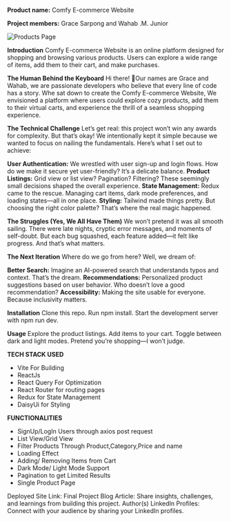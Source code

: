 **Product name:** Comfy E-commerce Website

**Project members:** Grace Sarpong and Wahab .M. Junior

![Products Page](https://drive.google.com/uc?export=view&id=1tdg3pog8MHvXKnfF4B3yAFuCrWTlDefG)

**Introduction**
Comfy E-commerce Website is an online platform designed for shopping and browsing various products. Users can explore a wide range of items, add them to their cart, and make purchases.

**The Human Behind the Keyboard**
Hi there! 👋Our names are Grace and Wahab, we are passionate developers who believe that every line of code has a story. Whe sat down to create the Comfy E-commerce Website, We envisioned a platform where users could explore cozy products, add them to their virtual carts, and experience the thrill of a seamless shopping experience.

**The Technical Challenge**
Let’s get real: this project won’t win any awards for complexity. But that’s okay! We intentionally kept it simple because we wanted to focus on nailing the fundamentals. Here’s what I set out to achieve:

**User Authentication:** We wrestled with user sign-up and login flows. How do we make it secure yet user-friendly? It’s a delicate balance.
**Product Listings:** Grid view or list view? Pagination? Filtering? These seemingly small decisions shaped the overall experience.
**State Management:** Redux came to the rescue. Managing cart items, dark mode preferences, and loading states—all in one place.
**Styling:** Tailwind made things pretty. But choosing the right color palette? That’s where the real magic happened.

**The Struggles (Yes, We All Have Them)**
We  won’t pretend it was all smooth sailing. There were late nights, cryptic error messages, and moments of self-doubt. But each bug squashed, each feature added—it felt like progress. And that’s what matters.

**The Next Iteration**
Where do we go from here? Well, we dream of:

**Better Search:** Imagine an AI-powered search that understands typos and context. That’s the dream.
**Recommendations:** Personalized product suggestions based on user behavior. Who doesn’t love a good recommendation?
**Accessibility:** Making the site usable for everyone. Because inclusivity matters.

**Installation**
Clone this repo.
Run npm install.
Start the development server with npm run dev.

**Usage**
Explore the product listings.
Add items to your cart.
Toggle between dark and light modes.
Pretend you’re shopping—I won’t judge.
 
**TECH STACK USED**
- Vite For Building 
- ReactJs
- React Query For Optimization
- React Router for routing pages
- Redux for State Management
- DaisyUi for Styling

**FUNCTIONALITIES**
- SignUp/LogIn Users through axios post request
- List View/Grid View
- Filter Products Through Product,Category,Price and name
- Loading Effect
- Adding/ Removing Items from Cart
- Dark Mode/ Light Mode Support
- Pagination to get Limited Results
- Single Product Page

Deployed Site Link: 
Final Project Blog Article: Share insights, challenges, and learnings from building this project.
Author(s) LinkedIn Profiles: Connect with your audience by sharing your LinkedIn profiles.

